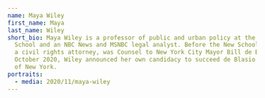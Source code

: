 ```yaml
---
name: Maya Wiley
first_name: Maya
last_name: Wiley
short_bio: Maya Wiley is a professor of public and urban policy at the New
  School and an NBC News and MSNBC legal analyst. Before the New School, Wiley,
  a civil rights attorney, was Counsel to New York City Mayor Bill de Blasio. In
  October 2020, Wiley announced her own candidacy to succeed de Blasio as mayor
  of New York.
portraits:
  - media: 2020/11/maya-wiley
---
```


